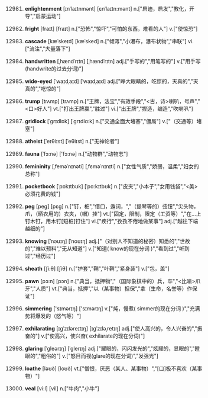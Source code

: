 12981. **enlightenment**
[ɪnˈlaɪtnmənt]  [ɛnˈlaɪtn:mənt]
n.["启迪，启发","教化，开导","启蒙运动"]  

12982. **fright**
[fraɪt]  [fraɪt]
n.["恐怖","惊吓","可怕的东西，难看的人"]  v.["使惊恐"]  

12983. **cascade**
[kæˈskeɪd]  [kæˈsked]
n.["倾泻","小瀑布，瀑布状物","串联"]  vi.["流注","大量落下"]  

12984. **handwritten**
[ˌhændˈrɪtn]  [ˌhændˈrɪtn]
adj.["手写的","用笔写的"]  v.["用手写(handwrite的过去分词)"]  

12985. **wide-eyed**
[ˈwaɪdˌaɪd]  [ˈwaɪdˌaɪd]
adj.["睁大眼睛的，吃惊的，天真的","天真的","吃惊的"]  

12986. **trump**
[trʌmp]  [trʌmp]
n.["王牌，法宝","有效手段","<古，诗>喇叭，号声","<口>好人"]  vt.["打出王牌赢","胜过"]  vi.["出王牌","捏造，编造","吹喇叭"]  

12987. **gridlock**
[ˈgrɪdlɒk]  [ˈgrɪdlɑ:k]
n.["交通全面大堵塞","僵局"]  v.["（交通等）堵塞"]  

12988. **atheist**
[ˈeɪθiɪst]  [ˈeθiɪst]
n.["无神论者"]  

12989. **fauna**
[ˈfɔ:nə]  ['fɔ:nə]
n.["动物群","动物志"]  

12990. **femininity**
[ˌfeməˈnɪnəti]  [ˌfɛməˈnɪnɪti]
n.["女性气质","娇弱，温柔","妇女的总称"]  

12991. **pocketbook**
[ˈpɒkɪtbʊk]  [ˈpɑ:kɪtbʊk]
n.["皮夹","小本子","女用钱袋","<美>必须花费的钱"]  

12992. **peg**
[peg]  [pɛɡ]
n.["钉，桩","借口，遁词，","（提琴等的）弦钮","尖头物，爪，（晒衣用的）衣夹，（帽）挂"]  vt.["固定，限制，限定（工资等）","在…上钉木钉，用木钉[短桩]钉住"]  vi.["疾行","孜孜不倦地做某事"]  adj.["越往下端越细的"]  

12993. **knowing**
[ˈnəʊɪŋ]  [ˈnoʊɪŋ]
adj.["（对别人不知道的秘密）知悉的","世故的","难以预料","无从知道"]  v.["知道( know的现在分词 )","看到过","听到过","经历过"]  

12994. **sheath**
[ʃi:θ]  [ʃiθ]
n.["护套","鞘","叶鞘","紧身装"]  v.["包，盖"]  

12995. **pawn**
[pɔ:n]  [pɔn]
n.["典当，抵押物","（国际象棋中的）兵，卒","<比喻>爪牙","人质"]  vt.["典当，抵押","以（某事物）担保","拿（生命，名誉等）作保证"]  

12996. **simmering**
['sɪmərɪŋ]  ['sɪmərɪŋ]
v.["炖，慢煮( simmer的现在分词 )","充满势将爆发的（怒气等）"]  

12997. **exhilarating**
[ɪgˈzɪləreɪtɪŋ]  [ɪɡˈzɪləˌretɪŋ]
adj.["使人高兴的，令人兴奋的","振奋的"]  v.["使高兴，使兴奋( exhilarate的现在分词)"]  

12998. **glaring**
[ˈgleərɪŋ]  [ˈglerɪŋ]
adj.["耀眼的，闪闪发光的","炫耀的，显眼的","瞪眼的","粗俗的"]  v.["怒目而视(glare的现在分词)","发强光"]  

12999. **loathe**
[ləʊð]  [loʊð]
vt.["憎恨，厌恶（某人、某事物）","[口]极不喜欢（某事物）"]  

13000. **veal**
[vi:l]  [vil]
n.["牛肉","小牛"]  

